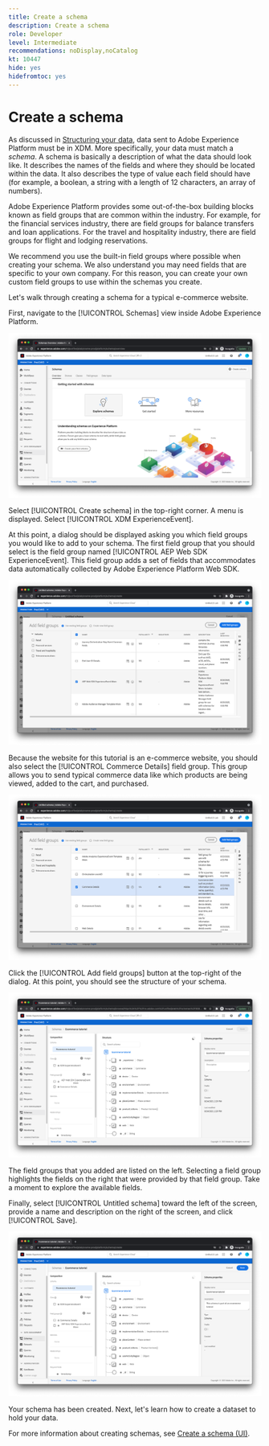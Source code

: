 ```yaml
---
title: Create a schema
description: Create a schema
role: Developer
level: Intermediate
recommendations: noDisplay,noCatalog
kt: 10447
hide: yes
hidefromtoc: yes
---
```

# Create a schema

As discussed in [Structuring your data](../structuring-your-data.md), data sent to Adobe Experience Platform must be in XDM. More specifically, your data must match a _schema_. A schema is basically a description of what the data should look like. It describes the names of the fields and where they should be located within the data. It also describes the type of value each field should have (for example, a boolean, a string with a length of 12 characters, an array of numbers).

Adobe Experience Platform provides some out-of-the-box building blocks known as field groups that are common within the industry. For example, for the financial services industry, there are field groups for balance transfers and loan applications. For the travel and hospitality industry, there are field groups for flight and lodging reservations.

We recommend you use the built-in field groups where possible when creating your schema. We also understand you may need fields that are specific to your own company. For this reason, you can create your own custom field groups to use within the schemas you create.

Let's walk through creating a schema for a typical e-commerce website. 

First, navigate to the [!UICONTROL Schemas] view inside Adobe Experience Platform.

![Schemas view](../../../assets/implementation-strategy/schemas-view.png)

Select [!UICONTROL Create schema] in the top-right corner. A menu is displayed. Select [!UICONTROL XDM ExperienceEvent].

At this point, a dialog should be displayed asking you which field groups you would like to add to your schema. The first field group that you should select is the field group named [!UICONTROL AEP Web SDK ExperienceEvent]. This field group adds a set of fields that accommodates data automatically collected by Adobe Experience Platform Web SDK.

![AEP Web SDK mixin](../../../assets/implementation-strategy/aep-web-sdk-mixin.png)

Because the website for this tutorial is an e-commerce website, you should also select the [!UICONTROL Commerce Details] field group. This group allows you to send typical commerce data like which products are being viewed, added to the cart, and purchased.

![Commerce details mixin](../../../assets/implementation-strategy/commerce-details-mixin.png)

Click the [!UICONTROL Add field groups] button at the top-right of the dialog. At this point, you should see the structure of your schema.

![Schema with mixins](../../../assets/implementation-strategy/schema-with-mixins.png)

The field groups that you added are listed on the left. Selecting a field group highlights the fields on the right that were provided by that field group. Take a moment to explore the available fields.

Finally, select [!UICONTROL Untitled schema] toward the left of the screen, provide a name and description on the right of the screen, and click [!UICONTROL Save].

![Schema with name and description](../../../assets/implementation-strategy/schema-name-description.png)

Your schema has been created. Next, let's learn how to create a dataset to hold your data.

For more information about creating schemas, see [Create a schema (UI)](https://experienceleague.adobe.com/docs/experience-platform/xdm/tutorials/create-schema-ui.html).

